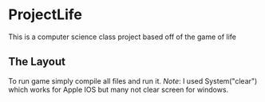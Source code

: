 # ProjectLife
 This is a computer science class project based off of the game of life
## The Layout
To run game simply compile all files and run it.
*Note*: I used System("clear") which works for Apple IOS but many not clear screen for windows.
